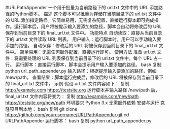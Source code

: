 
#URLPathAppender
一个用于批量为当前路径下的 url.txt 文件中的 URL 添加路径的Python脚本。
描述
这个脚本可以批量为存储在当前目录下的 url.txt 文件中的 URL 添加指定路径。它简单易用，无需复杂配置，直接运行脚本即可完成操作。运行脚本后，用户将被提示输入要添加的路径，脚本会自动将修改后的 URL 保存到当前目录下的 final_url.txt 文件中。
功能特点
自动读取：直接从当前目录下的 url.txt 文件读取 URL 列表。
用户输入：运行脚本时，用户可以手动输入要添加的路径。
自动保存：修改后的 URL 将被保存到当前目录下的 final_url.txt 文件中。
简单易用：无需任何额外配置，直接运行即可。
使用方法
准备 url.txt 文件：将需要处理的 URL 列表保存到当前目录下的 url.txt 文件中，每个 URL 占一行。
运行脚本：直接运行脚本，脚本会提示用户输入要添加的路径。
bash
复制
python url_path_appender.py
输入路径：根据提示输入要添加的路径，例如 /new/path。
查看结果：脚本运行完成后，修改后的 URL 将被保存到当前目录下的 final_url.txt 文件中。
示例
假设 url.txt 文件内容如下：
复制
http://example.com
https://testsite.org
运行脚本并输入路径 /new/path 后，final_url.txt 文件内容将变为：
复制
http://example.com/new/path
https://testsite.org/new/path
环境要求
Python 3.x
无需额外依赖
安装与运行
克隆项目到本地：
bash
复制
git clone https://github.com/yourusername/URLPathAppender.git
cd URLPathAppender
运行脚本：
bash
复制
python url_path_appender.py
